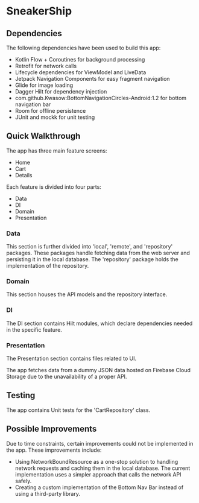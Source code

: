 # SneakerShip


## Dependencies

The following dependencies have been used to build this app:
- Kotlin Flow + Coroutines for background processing
- Retrofit for network calls
- Lifecycle dependencies for ViewModel and LiveData
- Jetpack Navigation Components for easy fragment navigation
- Glide for image loading
- Dagger Hilt for dependency injection
- com.github.Kwasow:BottomNavigationCircles-Android:1.2 for bottom navigation bar
- Room for offline persistence
- JUnit and mockk for unit testing


## Quick Walkthrough

The app has three main feature screens:
- Home 
- Cart
- Details

Each feature is divided into four parts:
- Data
- DI
- Domain
- Presentation

### Data

This section is further divided into 'local', 'remote', and 'repository' packages. These packages handle fetching data from the web server and persisting it in the local database. The 'repository' package holds the implementation of the repository.

### Domain

This section houses the API models and the repository interface.

### DI

The DI section contains Hilt modules, which declare dependencies needed in the specific feature.

### Presentation

The Presentation section contains files related to UI.

The app fetches data from a dummy JSON data hosted on Firebase Cloud Storage due to the unavailability of a proper API.

## Testing

The app contains Unit tests for the 'CartRepository' class. 

## Possible Improvements

Due to time constraints, certain improvements could not be implemented in the app. These improvements include:
- Using NetworkBoundResource as a one-stop solution to handling network requests and caching them in the local database. The current implementation uses a simpler approach that calls the network API safely.
- Creating a custom implementation of the Bottom Nav Bar instead of using a third-party library.
